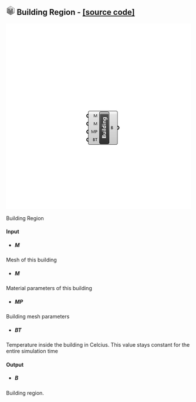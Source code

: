 ## ![](../../Images/Icons/Building_Region.png) Building Region - [[source code]](https://github.com/Eddy3D-Dev/Eddy3D/tree/dev/Building%20Region.cs)

![](../../Images/Components/Building_Region.png)

Building Region

#### Input
* ##### M 
Mesh of this building
* ##### M 
Material parameters of this building
* ##### MP 
Building mesh parameters
* ##### BT 
Temperature inside the building in Celcius. This value stays constant for the entire simulation time

#### Output
* ##### B
Building region.